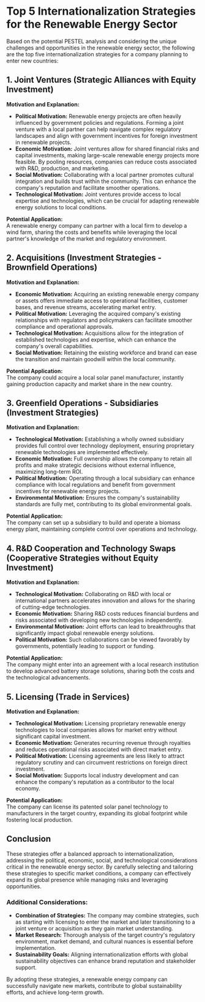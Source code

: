 # Top 5 Internationalization Strategies for the Renewable Energy Sector

Based on the potential PESTEL analysis and considering the unique challenges and opportunities in the renewable energy sector, the following are the top five internationalization strategies for a company planning to enter new countries:

## 1. Joint Ventures (Strategic Alliances with Equity Investment)
**Motivation and Explanation:**

- **Political Motivation:** Renewable energy projects are often heavily influenced by government policies and regulations. Forming a joint venture with a local partner can help navigate complex regulatory landscapes and align with government incentives for foreign investment in renewable projects.
- **Economic Motivation:** Joint ventures allow for shared financial risks and capital investments, making large-scale renewable energy projects more feasible. By pooling resources, companies can reduce costs associated with R&D, production, and marketing.
- **Social Motivation:** Collaborating with a local partner promotes cultural integration and builds trust within the community. This can enhance the company's reputation and facilitate smoother operations.
- **Technological Motivation:** Joint ventures provide access to local expertise and technologies, which can be crucial for adapting renewable energy solutions to local conditions.

**Potential Application:**  
A renewable energy company can partner with a local firm to develop a wind farm, sharing the costs and benefits while leveraging the local partner's knowledge of the market and regulatory environment.

## 2. Acquisitions (Investment Strategies - Brownfield Operations)
**Motivation and Explanation:**

- **Economic Motivation:** Acquiring an existing renewable energy company or assets offers immediate access to operational facilities, customer bases, and revenue streams, accelerating market entry.
- **Political Motivation:** Leveraging the acquired company's existing relationships with regulators and policymakers can facilitate smoother compliance and operational approvals.
- **Technological Motivation:** Acquisitions allow for the integration of established technologies and expertise, which can enhance the company's overall capabilities.
- **Social Motivation:** Retaining the existing workforce and brand can ease the transition and maintain goodwill within the local community.

**Potential Application:**  
The company could acquire a local solar panel manufacturer, instantly gaining production capacity and market share in the new country.

## 3. Greenfield Operations - Subsidiaries (Investment Strategies)
**Motivation and Explanation:**

- **Technological Motivation:** Establishing a wholly owned subsidiary provides full control over technology deployment, ensuring proprietary renewable technologies are implemented effectively.
- **Economic Motivation:** Full ownership allows the company to retain all profits and make strategic decisions without external influence, maximizing long-term ROI.
- **Political Motivation:** Operating through a local subsidiary can enhance compliance with local regulations and benefit from government incentives for renewable energy projects.
- **Environmental Motivation:** Ensures the company's sustainability standards are fully met, contributing to its global environmental goals.

**Potential Application:**  
The company can set up a subsidiary to build and operate a biomass energy plant, maintaining complete control over operations and technology.

## 4. R&D Cooperation and Technology Swaps (Cooperative Strategies without Equity Investment)
**Motivation and Explanation:**

- **Technological Motivation:** Collaborating on R&D with local or international partners accelerates innovation and allows for the sharing of cutting-edge technologies.
- **Economic Motivation:** Sharing R&D costs reduces financial burdens and risks associated with developing new technologies independently.
- **Environmental Motivation:** Joint efforts can lead to breakthroughs that significantly impact global renewable energy solutions.
- **Political Motivation:** Such collaborations can be viewed favorably by governments, potentially leading to support or funding.

**Potential Application:**  
The company might enter into an agreement with a local research institution to develop advanced battery storage solutions, sharing both the costs and the technological advancements.

## 5. Licensing (Trade in Services)
**Motivation and Explanation:**

- **Technological Motivation:** Licensing proprietary renewable energy technologies to local companies allows for market entry without significant capital investment.
- **Economic Motivation:** Generates recurring revenue through royalties and reduces operational risks associated with direct market entry.
- **Political Motivation:** Licensing agreements are less likely to attract regulatory scrutiny and can circumvent restrictions on foreign direct investment.
- **Social Motivation:** Supports local industry development and can enhance the company's reputation as a contributor to the local economy.

**Potential Application:**  
The company can license its patented solar panel technology to manufacturers in the target country, expanding its global footprint while fostering local production.

## Conclusion

These strategies offer a balanced approach to internationalization, addressing the political, economic, social, and technological considerations critical in the renewable energy sector. By carefully selecting and tailoring these strategies to specific market conditions, a company can effectively expand its global presence while managing risks and leveraging opportunities.

### Additional Considerations:

- **Combination of Strategies:** The company may combine strategies, such as starting with licensing to enter the market and later transitioning to a joint venture or acquisition as they gain market understanding.
- **Market Research:** Thorough analysis of the target country's regulatory environment, market demand, and cultural nuances is essential before implementation.
- **Sustainability Goals:** Aligning internationalization efforts with global sustainability objectives can enhance brand reputation and stakeholder support.

By adopting these strategies, a renewable energy company can successfully navigate new markets, contribute to global sustainability efforts, and achieve long-term growth.